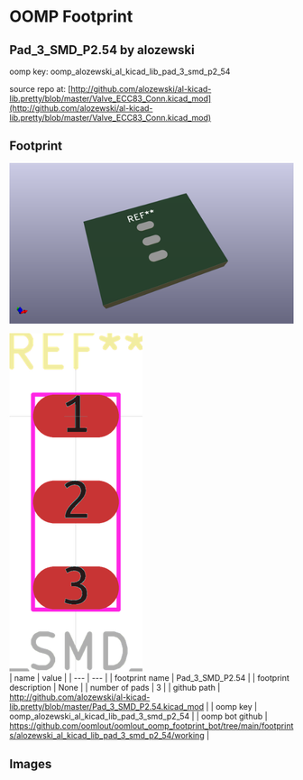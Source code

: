 # OOMP Footprint  
## Pad_3_SMD_P2.54  by alozewski  
  
oomp key: oomp_alozewski_al_kicad_lib_pad_3_smd_p2_54  
  
source repo at: [http://github.com/alozewski/al-kicad-lib.pretty/blob/master/Valve_ECC83_Conn.kicad_mod](http://github.com/alozewski/al-kicad-lib.pretty/blob/master/Valve_ECC83_Conn.kicad_mod)  
## Footprint  
  
[![working_kicad_pcb_3d.png](working_kicad_pcb_3d_600.png)](working_kicad_pcb_3d.png)  
  
[![working.png](working_600.png)](working.png)  
| name | value | 
| --- | --- | 
| footprint name | Pad_3_SMD_P2.54 | 
| footprint description | None | 
| number of pads | 3 | 
| github path | http://github.com/alozewski/al-kicad-lib.pretty/blob/master/Pad_3_SMD_P2.54.kicad_mod | 
| oomp key | oomp_alozewski_al_kicad_lib_pad_3_smd_p2_54 | 
| oomp bot github | https://github.com/oomlout/oomlout_oomp_footprint_bot/tree/main/footprints/alozewski_al_kicad_lib_pad_3_smd_p2_54/working | 
## Images  

